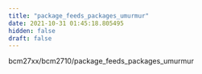```yaml
---
title: "package_feeds_packages_umurmur"
date: 2021-10-31 01:45:18.805495
hidden: false
draft: false
---
```


bcm27xx/bcm2710/package_feeds_packages_umurmur

